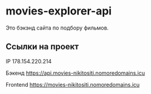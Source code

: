 # movies-explorer-api

Это бэкэнд сайта по подбору фильмов.

## Ссылки на проект

IP 178.154.220.214

Бэкенд https://api.movies-nikitositi.nomoredomains.icu

Frontend https://movies-nikitositi.nomoredomains.icu
